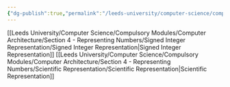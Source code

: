 ```yaml
---
{"dg-publish":true,"permalink":"/leeds-university/computer-science/compulsory-modules/computer-architecture/section-4-representing-numbers/section-4-representing-numbers/"}
---
```


[[Leeds University/Computer Science/Compulsory Modules/Computer Architecture/Section 4 - Representing Numbers/Signed Integer Representation/Signed Integer Representation\|Signed Integer Representation]]
[[Leeds University/Computer Science/Compulsory Modules/Computer Architecture/Section 4 - Representing Numbers/Scientific Representation/Scientific Representation\|Scientific Representation]]
